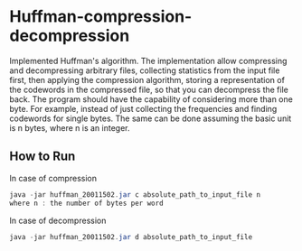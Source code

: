 # Huffman-compression-decompression
Implemented Huffman's algorithm. The implementation allow compressing and decompressing arbitrary files, collecting statistics from the input file first, 
then applying the compression algorithm, storing a representation of the codewords in the compressed file, so that you can decompress the file back. 
The program should have the capability of considering more than one byte. For example, instead of just collecting the frequencies and finding codewords for single bytes. 
The same can be done assuming the basic unit is n bytes, where n is an integer.

## How to Run

In case of compression
```java
java -jar huffman_20011502.jar c absolute_path_to_input_file n 
where n : the number of bytes per word
```

In case of decompression
```java
java -jar huffman_20011502.jar d absolute_path_to_input_file
```
